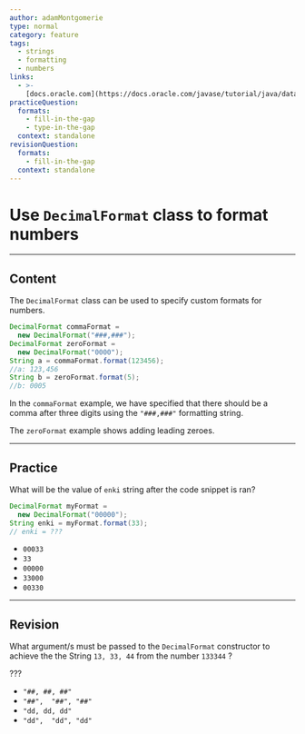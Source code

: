 ```yaml
---
author: adamMontgomerie
type: normal
category: feature
tags:
  - strings
  - formatting
  - numbers
links:
  - >-
    [docs.oracle.com](https://docs.oracle.com/javase/tutorial/java/data/numberformat.html){website}
practiceQuestion:
  formats:
    - fill-in-the-gap
    - type-in-the-gap
  context: standalone
revisionQuestion:
  formats:
    - fill-in-the-gap
  context: standalone
---
```


# Use `DecimalFormat` class to format numbers


---

## Content

The `DecimalFormat` class can be used to specify custom formats for numbers.

```java
DecimalFormat commaFormat =
  new DecimalFormat("###,###");
DecimalFormat zeroFormat =
  new DecimalFormat("0000");
String a = commaFormat.format(123456);
//a: 123,456
String b = zeroFormat.format(5);
//b: 0005
```

In the `commaFormat` example, we have specified that there should be a comma after three digits using the `"###,###"` formatting string.

The `zeroFormat` example shows adding leading zeroes.


---

## Practice

What will be the value of `enki` string after the code snippet is ran?

```java
DecimalFormat myFormat = 
  new DecimalFormat("00000");
String enki = myFormat.format(33);
// enki = ???
```

- `00033`
- `33`
- `00000`
- `33000`
- `00330`


---

## Revision

What argument/s must be passed to the `DecimalFormat`  constructor to achieve the the String `13, 33, 44` from the number `133344` ?

???

- `"##, ##, ##"`
- `"##",  "##", "##"`
- `"dd, dd, dd"`
- `"dd",  "dd", "dd"`
